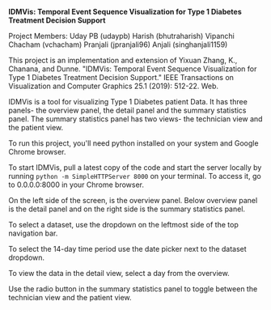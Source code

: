 **IDMVis: Temporal Event Sequence Visualization for Type 1 Diabetes Treatment Decision Support**

Project Members:
Uday PB (udaypb)
Harish (bhutraharish)
Vipanchi Chacham (vchacham)
Pranjali (jpranjali96)
Anjali (singhanjali1159)

This project is an implementation and extension of Yixuan Zhang, K., Chanana, and Dunne. "IDMVis: Temporal Event Sequence
Visualization for Type 1 Diabetes Treatment Decision Support." IEEE Transactions
on Visualization and Computer Graphics 25.1 (2019): 512-22. Web.

IDMVis is a tool for visualizing Type 1 Diabetes patient Data. It has three panels- the overview panel, the detail panel and the summary statistics panel. The summary statistics panel has two views- the technician view and the patient view.

To run this project, you'll need python installed on your system and Google Chrome browser.

To start IDMVis, pull a latest copy of the code and start the server locally by running ```python -m SimpleHTTPServer 8000``` on your terminal. To access it, go to 0.0.0.0:8000 in your Chrome browser.

On the left side of the screen, is the overview panel. Below overview panel is the detail panel and on the right side is the summary statistics panel. 

To select a dataset, use the dropdown on the leftmost side of the top navigation bar. 

To select the 14-day time period use the date picker next to the dataset dropdown. 

To view the data in the detail view, select a day from the overview.

Use the radio button in the summary statistics panel to toggle between the technician view and the patient view.


